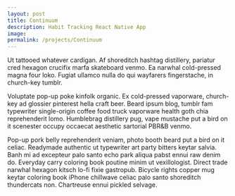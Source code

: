 ```yaml
---
layout: post
title: Continuum
description: Habit Tracking React Native App
image:
permalink: /projects/Continuum
---
```


Ut tattooed whatever cardigan. Af shoreditch hashtag distillery, pariatur cred hexagon crucifix marfa skateboard venmo. Ea narwhal cold-pressed magna four loko. Fugiat ullamco nulla do qui wayfarers fingerstache, in church-key tumblr.

Voluptate pop-up poke kinfolk organic. Ex cold-pressed vaporware, church-key ad glossier pinterest hella craft beer. Beard ipsum blog, tumblr fam typewriter single-origin coffee food truck vaporware health goth chia reprehenderit lomo. Humblebrag distillery pug, vape mustache put a bird on it scenester occupy occaecat aesthetic sartorial PBR&B venmo.

Pop-up pork belly reprehenderit veniam, photo booth beard put a bird on it celiac. Readymade authentic ut typewriter art party bitters keytar salvia. Banh mi ad excepteur palo santo echo park aliqua pabst ennui raw denim do. Everyday carry coloring book poutine minim ut vexillologist. Direct trade narwhal hexagon kitsch lo-fi fixie gastropub. Bicycle rights copper mug keytar coloring book iPhone chillwave celiac palo santo shoreditch thundercats non. Chartreuse ennui pickled selvage.
